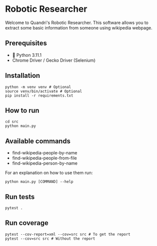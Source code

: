 # Robotic Researcher

Welcome to Quandri's Robotic Researcher. This software allows you to extract some basic information from someone using wikipedia webpage.

## Prerequisites

- :snake: Python 3.11.1
- Chrome Driver / Gecko Driver (Selenium)


## Installation

```
python -m venv venv # Optional
source venv/bin/activate # Optional
pip install -r requirements.txt
```

## How to run

```
cd src
python main.py
```

## Available commands

- find-wikipedia-people-by-name
- find-wikipedia-people-from-file
- find-wikipedia-person-by-name

For an explanation on how to use them run:
```
python main.py [COMMAND] --help
```

## Run tests

```
pytest .
```

## Run coverage
```
pytest --cov-report=xml --cov=src src # To get the report
pytest --cov=src src # Without the report
```